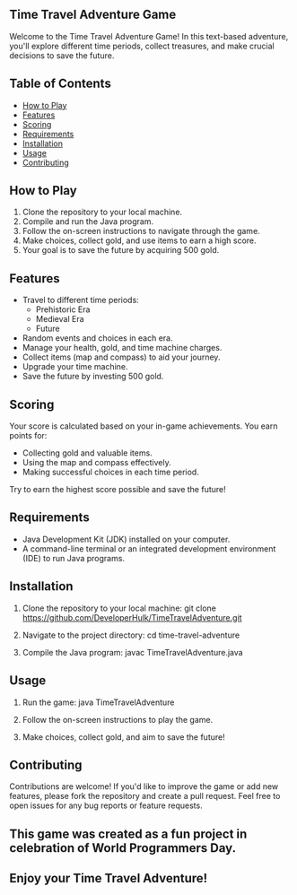 
## Time Travel Adventure Game

Welcome to the Time Travel Adventure Game! In this text-based adventure, you'll explore different time periods, collect treasures, and make crucial decisions to save the future.

## Table of Contents

- [How to Play](#how-to-play)
- [Features](#features)
- [Scoring](#scoring)
- [Requirements](#requirements)
- [Installation](#installation)
- [Usage](#usage)
- [Contributing](#contributing)

## How to Play

1. Clone the repository to your local machine.
2. Compile and run the Java program.
3. Follow the on-screen instructions to navigate through the game.
4. Make choices, collect gold, and use items to earn a high score.
5. Your goal is to save the future by acquiring 500 gold.

## Features

- Travel to different time periods:
  - Prehistoric Era
  - Medieval Era
  - Future
- Random events and choices in each era.
- Manage your health, gold, and time machine charges.
- Collect items (map and compass) to aid your journey.
- Upgrade your time machine.
- Save the future by investing 500 gold.

## Scoring

Your score is calculated based on your in-game achievements. You earn points for:

- Collecting gold and valuable items.
- Using the map and compass effectively.
- Making successful choices in each time period.

Try to earn the highest score possible and save the future!

## Requirements

- Java Development Kit (JDK) installed on your computer.
- A command-line terminal or an integrated development environment (IDE) to run Java programs.

## Installation

1. Clone the repository to your local machine:  git clone https://github.com/DeveloperHulk/TimeTravelAdventure.git


2. Navigate to the project directory:
   cd time-travel-adventure
  

3. Compile the Java program:
   javac TimeTravelAdventure.java


## Usage

1. Run the game:
   java TimeTravelAdventure


2. Follow the on-screen instructions to play the game.

3. Make choices, collect gold, and aim to save the future!

## Contributing

Contributions are welcome! If you'd like to improve the game or add new features, please fork the repository and create a pull request. Feel free to open issues for any bug reports or feature requests.

## This game was created as a fun project in celebration of World Programmers Day.

## Enjoy your Time Travel Adventure!
